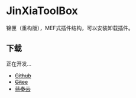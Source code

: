 # JinXiaToolBox
锦匣（重构版），MEF式插件结构，可以安装卸载插件。      


## 下载
正在开发...
- ~~[Github](https://github.com/tp1415926535/JinXiaToolBox/raw/main/%E9%94%A6%E5%8C%A3v1.0.0.0.zip)~~
- ~~[Gitee](https://gitee.com/tp1415926535/JinXiaToolBox/raw/main/%E9%94%A6%E5%8C%A3v1.0.0.0.zip)~~
- ~~[蓝奏云](https://wwp.lanzouw.com/iVCmG0dbod0h)~~
